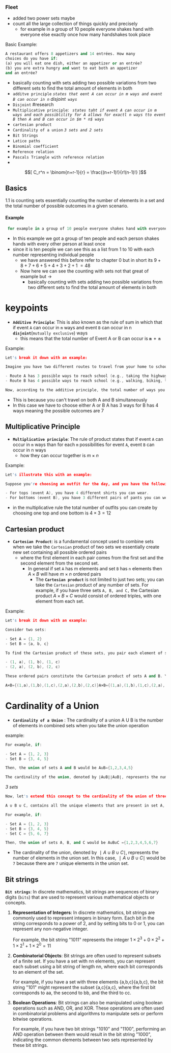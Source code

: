 ### Fleet 
- added two power sets maybe 
- count all the large collection of things quickly and precisely
	- for example in a group of 10 people everyone shakes hand with everyone else exactly once how many handshakes took place 

Basic Example:
```python
A restaurant offers 8 appetizers and 14 entrées. How many
choices do you have if:
(a) you will eat one dish, either an appetizer or an entrée?
(b) you are extra hungry and want to eat both an appetizer
and an entrée?
```

- basically counting with sets adding two possible variations from two different sets to find the total amount of elements in both
- `additve principle` *`states that eent A can occur in m ways and event B can occur in n` disjoint` ways`*
-  `Disjoint` #research 
-  `Multiplicative principle`: *` states taht if event A can occur in m ways and each possiblility for A allows for exactl n ways tto event B then A and B can occur in $m * n$ ways`*
- `cartesian product`
-  `Cardinality of a union` *`3 sets and 2 sets`*
- `Bit Strings`  
- `Latice paths`
- `Binomial coefficient` 
- `Reference relation`
- `Pascals Triangle with reference relation`
- 

$$[ C_r^n = \binom{n+r-1}{r} = \frac{(n+r-1)!}{r!(n-1)!} ]$$


## Basics 
1.1 is counting sets essentially counting the number of elements in a set and  the total number of possible outcomes in a given scenario.  

#### Example 

```Python
 for example in a group of 10 people everyone shakes hand with everyone else exactly once how many handshakes took place 
```

- In this example we got a group of ten people and each person shakes hands with every other person at least once
- since it is ten people we can see this as a list from 1 to 10 with each number representing individual people
	- we have answered this before refer to chapter 0 but in short its $9+8+7+6+5+4+3+2+1$ $= 48$ 
	- Now here we can see the counting with sets not that great of example but ->
		- basically counting with sets adding two possible variations from two different sets to find the total amount of elements in both

# keypoints


- **`Additive Principle`**: This is also known as the rule of sum in which that if event `A` can occur in `m` ways and event `B` can occur in n **`disjoint`**(`mutually exclusive`)  ways
	- this means that the total number of Event A or B can occur is **`m + n`** 


Example: 
```C++
Let's break it down with an example:

Imagine you have two different routes to travel from your home to school: Route A and Route B.

- Route A has 3 possible ways to reach school (e.g., taking the highway, taking the local roads, or using public transportation).
- Route B has 4 possible ways to reach school (e.g., walking, biking, taking a taxi, or carpooling).

Now, according to the additive principle, the total number of ways you can travel to school either by Route A or Route B is 3+4=7 .
```

- This is because you can't travel on both A and B simultaneously 
- In this case we have to choose either A or B  A has 3 ways for B has 4 ways meaning the possible outcomes are 7 

## Multiplicative Principle
- **`Multiplicative principle`**: The rule of product states that if event `A` can occur in `m` ways than for each `m` possibilities for event `A`, event `B` can occur in n ways 
	- how they can occur together is $m \times n$ 

Example: 

```C++
Let's illustrate this with an example:

Suppose you're choosing an outfit for the day, and you have the following choices:

- For tops (event A), you have 4 different shirts you can wear.
- For bottoms (event B), you have 3 different pairs of pants you can wear.
```

- in the multiplicative rule the total number of outfits you can create by choosing one top and one bottom is $4 \times 3 = 12$

## Cartesian product

- **`Cartesian Product`**: is a fundamental concept used to combine sets when we take the `Cartesian` product of two sets we essentially create new set containing all possible ordered pairs 
	- where the first element in each pair comes from the first set and the second element from the second set.
		- In general if set `A` has m elements and set `B` has `n` elements then $A \times B$  will have $m \times n$ ordered pairs 
			- The **`Cartesian product`** is not limited to just two sets; you can take the `Cartesian` product of any number of sets. For example, if you have three sets `A, B, and C,` the Cartesian product $A×B×C$  would consist of ordered triples, with one element from each set.

Example: 
```C++
Let's break it down with an example:

Consider two sets:

- Set A = {1, 2}
- Set B = {a, b, c}

To find the Cartesian product of these sets, you pair each element of set A with each element of set B:

- (1, a), (1, b), (1, c)
- (2, a), (2, b), (2, c)

These ordered pairs constitute the Cartesian product of sets A and B. You can represent the Cartesian product as a new set:

A×B={(1,a),(1,b),(1,c),(2,a),(2,b),(2,c)}A×B={(1,a),(1,b),(1,c),(2,a),(2,b),(2,c)}
```


# Cardinality of a Union

- **`Cardinality of a Union`** : The cardinality of a union A U B is the number of elements in combined sets when you take the union operation 

example:

``` C++ 
For example, if:

- Set A = {1, 2, 3}
- Set B = {3, 4, 5}

Then, the union of sets A and B would be A∪B={1,2,3,4,5}

The cardinality of the union, denoted by ∣A∪B∣∣A∪B∣, represents the number of elements in the union set. In this case, ∣A∪B∣∣A∪B∣ would be 5 because there are 5 unique elements in the union set.
```

*3 sets* 

```C++ 
Now, let's extend this concept to the cardinality of the union of three sets. Suppose you have three sets, A, B, and C. The union of these sets, denoted by

A ∪ B ∪ C, contains all the unique elements that are present in set A, set B, set C, or any combination of these sets.

For example, if:

- Set A = {1, 2, 3}
- Set B = {3, 4, 5}
- Set C = {5, 6, 7}

Then, the union of sets A, B, and C would be A∪B∪C ={1,2,3,4,5,6,7}
```

- The cardinality of the union, denoted by $∣A∪B∪C∣$, represents the number of elements in the union set. In this case, $∣A∪B∪C∣$ would be `7` because there are `7` unique elements in the union set.


## Bit strings 
**`Bit strings`**: In discrete mathematics, bit strings are sequences of binary digits (`bits`) that are used to represent various mathematical objects or concepts.

1. **Representation of Integers**: In discrete mathematics, bit strings are commonly used to represent integers in binary form. Each bit in the string corresponds to a power of 2, and by setting bits to 0 or 1, you can represent any non-negative integer.
    
    For example, the bit string "1011" represents the integer $1×2^3+0×2^2+1×2^1+1×2^0=11$
    
2. **Combinatorial Objects**: Bit strings are often used to represent subsets of a finite set. If you have a set with nn elements, you can represent each subset using a bit string of length nn, where each bit corresponds to an element of the set.
    
    For example, if you have a set with three elements {a,b,c}{a,b,c}, the bit string "101" might represent the subset {a,c}{a,c}, where the first bit corresponds to aa, the second to bb, and the third to cc.
    
3. **Boolean Operations**: Bit strings can also be manipulated using boolean operations such as AND, OR, and XOR. These operations are often used in combinatorial problems and algorithms to manipulate sets or perform bitwise operations.
    
    For example, if you have two bit strings "1010" and "1100", performing an AND operation between them would result in the bit string "1000", indicating the common elements between two sets represented by these bit strings.


